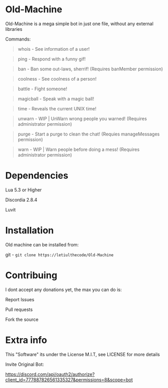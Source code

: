 # Old-Machine
Old-Machine is a mega simple bot in just one file, without any external libraries

Commands:

>whois - See information of a user!

>ping - Respond with a funny gif!

>ban - Ban some out-laws, sherrif! (Requires banMember permission)

>coolness - See coolness of a person!

>battle - Fight someone!

>magicball - Speak with a magic ball!

>time - Reveals the current UNIX time!

>unwarn - WIP | UnWarn wrong people you warned! (Requires administrator permission)

>purge - Start a purge to clean the chat! (Requies manageMessages permission)

>warn - WIP | Warn people before doing a mess! (Requires administrator permission)

# Dependencies

Lua 5.3 or Higher

Discordia 2.8.4

Luvit

# Installation

Old machine can be installed from:

git - ``git clone https://letiulthecode/Old-Machine``


# Contribuing

I dont accept any donations yet, the max you can do is:

Report Issues

Pull requests

Fork the source

# Extra info

This "Software" its under the License M.I.T, see LICENSE for more details

Invite Original Bot:

https://discord.com/api/oauth2/authorize?client_id=777887826561335327&permissions=8&scope=bot